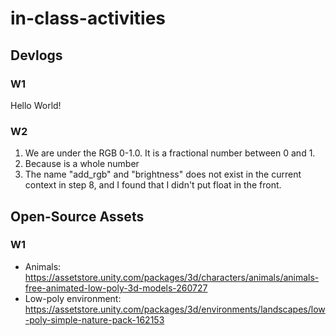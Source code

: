 # in-class-activities
## Devlogs
### W1
Hello World!

### W2
1. We are under the RGB 0-1.0. It is a fractional number between 0 and 1.
2. Because is a whole number
3. The name "add_rgb" and "brightness" does not exist in the current context in step 8, and I found that I didn't put float in the front.
## Open-Source Assets
### W1
- Animals: https://assetstore.unity.com/packages/3d/characters/animals/animals-free-animated-low-poly-3d-models-260727 
- Low-poly environment: https://assetstore.unity.com/packages/3d/environments/landscapes/low-poly-simple-nature-pack-162153 